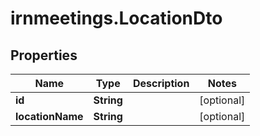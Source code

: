 # irnmeetings.LocationDto

## Properties

Name | Type | Description | Notes
------------ | ------------- | ------------- | -------------
**id** | **String** |  | [optional] 
**locationName** | **String** |  | [optional] 


